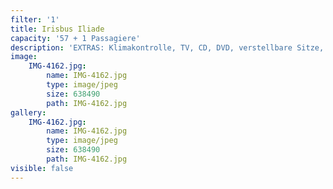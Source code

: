 ```yaml
---
filter: '1'
title: Irisbus Iliade
capacity: '57 + 1 Passagiere'
description: 'EXTRAS: Klimakontrolle, TV, CD, DVD, verstellbare Sitze, Sicherheitsgurt'
image:
    IMG-4162.jpg:
        name: IMG-4162.jpg
        type: image/jpeg
        size: 638490
        path: IMG-4162.jpg
gallery:
    IMG-4162.jpg:
        name: IMG-4162.jpg
        type: image/jpeg
        size: 638490
        path: IMG-4162.jpg
visible: false
---
```

